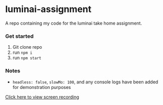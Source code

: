 # luminai-assignment

A repo containing my code for the luminai take home assignment. 

### Get started
1. Git clone repo
2. run `npm i`
3. run `npm start`

### Notes
- `headless: false`, `slowMo: 100`, and any console logs have been added for demonstration purposes

[Click here to view screen recording](https://drive.google.com/file/d/1nFQZVa3JXvlXFSwMNH2J7YMdXEWNbDt3/view)
